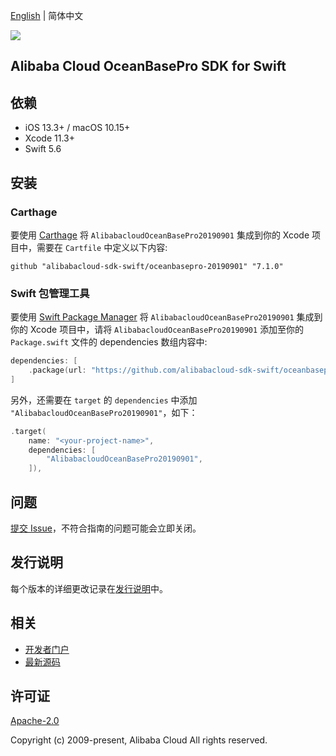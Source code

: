 [English](README.md) | 简体中文

![](https://aliyunsdk-pages.alicdn.com/icons/AlibabaCloud.svg)

## Alibaba Cloud OceanBasePro SDK for Swift

## 依赖

- iOS 13.3+ / macOS 10.15+
- Xcode 11.3+
- Swift 5.6

## 安装

### Carthage

要使用 [Carthage](https://github.com/Carthage/Carthage) 将 `AlibabacloudOceanBasePro20190901` 集成到你的 Xcode 项目中，需要在 `Cartfile` 中定义以下内容:

```ogdl
github "alibabacloud-sdk-swift/oceanbasepro-20190901" "7.1.0"
```

### Swift 包管理工具

要使用 [Swift Package Manager](https://swift.org/package-manager/) 将 `AlibabacloudOceanBasePro20190901` 集成到你的 Xcode 项目中，请将 `AlibabacloudOceanBasePro20190901` 添加至你的 `Package.swift` 文件的 dependencies 数组内容中:

```swift
dependencies: [
    .package(url: "https://github.com/alibabacloud-sdk-swift/oceanbasepro-20190901.git", from: "7.1.0")
]
```

另外，还需要在 `target` 的 `dependencies` 中添加 `"AlibabacloudOceanBasePro20190901"`，如下：

```swift
.target(
    name: "<your-project-name>",
    dependencies: [
        "AlibabacloudOceanBasePro20190901",
    ]),
```

## 问题

[提交 Issue](https://github.com/alibabacloud-sdk-swift/oceanbasepro-20190901/issues/new)，不符合指南的问题可能会立即关闭。

## 发行说明

每个版本的详细更改记录在[发行说明](./ChangeLog.txt)中。

## 相关

* [开发者门户](https://next.api.aliyun.com/home)
* [最新源码](https://github.com/alibabacloud-sdk-swift/oceanbasepro-20190901)

## 许可证

[Apache-2.0](http://www.apache.org/licenses/LICENSE-2.0)

Copyright (c) 2009-present, Alibaba Cloud All rights reserved.
